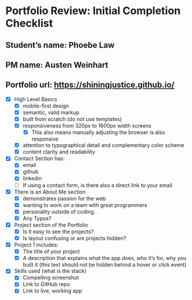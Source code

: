# Portfolio Review: Initial Completion Checklist

## Student’s name: Phoebe Law
## PM name: Austen Weinhart

## Portfolio url: https://shiningjustice.github.io/

- [x] High Level Basics
  - [x] mobile-first design 
  - [x] semantic, valid markup
  - [x] built from scratch (do not use templates)
  - [x] responsiveness from 320px to 1600px width screens
    - [x]  This also means manually adjusting the browser is also responsive
  - [x] attention to typographical detail and complementary color scheme 
  - [x] content clarity and readability
- [x] Contact Section has:
  - [x] email 
  - [x] github 
  - [x] linkedin 
  - [ ] If using a contact form, is there also a direct link to your email
- [x] There is an About Me section
  - [x] demonstrates passion for the web 
  - [x] wanting to work on a team with great programmers 
  - [x] personality outside of coding.
  - [x] Any Typos?

- [x] Project section of the Portfolio
  - [x] Is it easy to see the projects? 
  - [x] Is layout confusing or are projects hidden?
- [x] Project 1 includes:
  - [x] The title of your project
  - [x] A description that explains what the app does, who it’s for, why you built it (this text should not be hidden behind a hover or click event)
- [x] Skills used (what is the stack)
  - [x] Compelling screenshot
  - [x] Link to GitHub repo
  - [x] Link to live, working app
